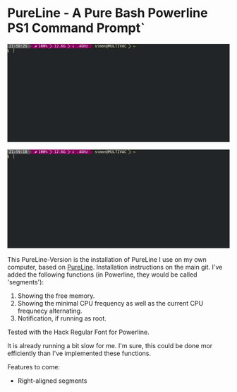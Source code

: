 PureLine - A Pure Bash Powerline PS1 Command Prompt`
===================================================

![](assets/one-1548105437242.gif)



![](assets/two-1548105568799.gif)



This PureLine-Version is the installation of PureLine I use on my own computer, based on [PureLine](https://github.com/chris-marsh/pureline). Installation instructions on the main git. I've added the following functions (in Powerline, they would be called 'segments'):

1. Showing the free memory.
2. Showing the minimal CPU frequency as well as the current CPU frequnecy alternating.
3. Notification, if running as root.

Tested with the Hack Regular Font for Powerline.



It is already running a bit slow for me. I'm sure, this could be done mor efficiently than I've implemented these functions.



Features to come: 

- Right-aligned segments